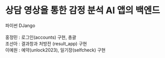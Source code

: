 # 상담 영상을 통한 감정 분석 AI 앱의 백엔드
 파이썬 DJango\
\
홍정민 : 로그인(accounts) 구현, 총괄\
조선아 : 결과창과 처방전 (result_app) 구현\
이예원 : 예약(unlock2023), 일기장(selfcheck) 구현
